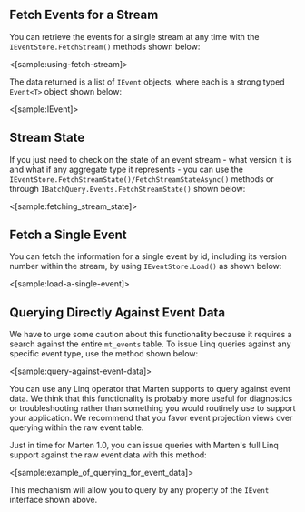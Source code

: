 <!--Title:Querying Event and Stream Data-->
<!--Url:streams-->


## Fetch Events for a Stream

You can retrieve the events for a single stream at any time with the `IEventStore.FetchStream()` methods shown below:

<[sample:using-fetch-stream]>

The data returned is a list of `IEvent` objects, where each is a strong typed `Event<T>` object shown below:

<[sample:IEvent]>

## Stream State

If you just need to check on the state of an event stream - what version it is and what if any aggregate type it represents - you can use the 
`IEventStore.FetchStreamState()/FetchStreamStateAsync()` methods or through `IBatchQuery.Events.FetchStreamState()` shown below:

<[sample:fetching_stream_state]>


## Fetch a Single Event

You can fetch the information for a single event by id, including its version number within the stream, by using `IEventStore.Load()` as shown below:

<[sample:load-a-single-event]>


## Querying Directly Against Event Data

We have to urge some caution about this functionality because it requires a search against the entire `mt_events` table. To issue Linq queries against
any specific event type, use the method shown below:

<[sample:query-against-event-data]>

You can use any Linq operator that Marten supports to query against event data. We think that this functionality is probably more useful for diagnostics or troubleshooting
rather than something you would routinely use to support your application. We recommend that you favor event projection views over querying within the raw event table.

Just in time for Marten 1.0, you can issue queries with Marten's full Linq support against the raw event data with this method:

<[sample:example_of_querying_for_event_data]>

This mechanism will allow you to query by any property of the `IEvent` interface shown above.
